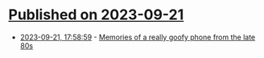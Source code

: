 # [Published on 2023-09-21](index.md)

* [2023-09-21, 17:58:59](https://lobste.rs/s/xr24nd/memories_really_goofy_phone_from_late_80s) - [Memories of a really goofy phone from the late 80s](https://rachelbythebay.com/w/2023/09/20/fv1000/)
